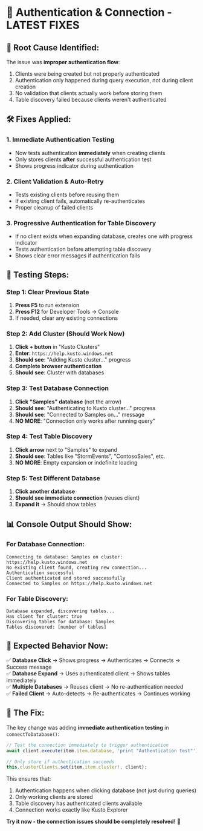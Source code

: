 # 🔧 Authentication & Connection - LATEST FIXES

## 🚨 **Root Cause Identified:**

The issue was **improper authentication flow**:
1. Clients were being created but not properly authenticated
2. Authentication only happened during query execution, not during client creation
3. No validation that clients actually work before storing them
4. Table discovery failed because clients weren't authenticated

## 🛠️ **Fixes Applied:**

### 1. **Immediate Authentication Testing**
- Now tests authentication **immediately** when creating clients
- Only stores clients **after** successful authentication test
- Shows progress indicator during authentication

### 2. **Client Validation & Auto-Retry**
- Tests existing clients before reusing them
- If existing client fails, automatically re-authenticates
- Proper cleanup of failed clients

### 3. **Progressive Authentication for Table Discovery**
- If no client exists when expanding database, creates one with progress indicator
- Tests authentication before attempting table discovery
- Shows clear error messages if authentication fails

## 🧪 **Testing Steps:**

### Step 1: Clear Previous State
1. **Press F5** to run extension
2. **Press F12** for Developer Tools → Console
3. If needed, clear any existing connections

### Step 2: Add Cluster (Should Work Now)
1. **Click + button** in "Kusto Clusters"
2. **Enter**: `https://help.kusto.windows.net`
3. **Should see**: "Adding Kusto cluster..." progress
4. **Complete browser authentication**
5. **Should see**: Cluster with databases

### Step 3: Test Database Connection
1. **Click "Samples" database** (not the arrow)
2. **Should see**: "Authenticating to Kusto cluster..." progress
3. **Should see**: "Connected to Samples on..." message
4. **NO MORE**: "Connection only works after running query"

### Step 4: Test Table Discovery
1. **Click arrow** next to "Samples" to expand
2. **Should see**: Tables like "StormEvents", "ContosoSales", etc.
3. **NO MORE**: Empty expansion or indefinite loading

### Step 5: Test Different Database
1. **Click another database**
2. **Should see immediate connection** (reuses client)
3. **Expand it** → Should show tables

## 📊 **Console Output Should Show:**

### For Database Connection:
```
Connecting to database: Samples on cluster: https://help.kusto.windows.net
No existing client found, creating new connection...
Authentication successful
Client authenticated and stored successfully
Connected to Samples on https://help.kusto.windows.net
```

### For Table Discovery:
```
Database expanded, discovering tables...
Has client for cluster: true
Discovering tables for database: Samples
Tables discovered: [number of tables]
```

## 🎯 **Expected Behavior Now:**

✅ **Database Click** → Shows progress → Authenticates → Connects → Success message  
✅ **Database Expand** → Uses authenticated client → Shows tables immediately  
✅ **Multiple Databases** → Reuses client → No re-authentication needed  
✅ **Failed Client** → Auto-detects → Re-authenticates → Continues working  

## 🚀 **The Fix:**

The key change was adding **immediate authentication testing** in `connectToDatabase()`:

```typescript
// Test the connection immediately to trigger authentication
await client.execute(item.item.database, 'print "Authentication test"');

// Only store if authentication succeeds
this.clusterClients.set(item.item.cluster!, client);
```

This ensures that:
1. Authentication happens when clicking database (not just during queries)
2. Only working clients are stored
3. Table discovery has authenticated clients available
4. Connection works exactly like Kusto Explorer

**Try it now - the connection issues should be completely resolved!** 🎉
